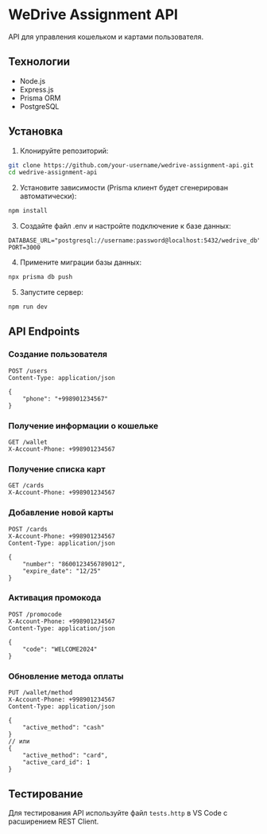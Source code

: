 # WeDrive Assignment API

API для управления кошельком и картами пользователя.

## Технологии

- Node.js
- Express.js
- Prisma ORM
- PostgreSQL

## Установка

1. Клонируйте репозиторий:
```bash
git clone https://github.com/your-username/wedrive-assignment-api.git
cd wedrive-assignment-api
```

2. Установите зависимости (Prisma клиент будет сгенерирован автоматически):
```bash
npm install
```

3. Создайте файл .env и настройте подключение к базе данных:
```env
DATABASE_URL="postgresql://username:password@localhost:5432/wedrive_db"
PORT=3000
```

4. Примените миграции базы данных:
```bash
npx prisma db push
```

5. Запустите сервер:
```bash
npm run dev
```

## API Endpoints

### Создание пользователя
```
POST /users
Content-Type: application/json

{
    "phone": "+998901234567"
}
```

### Получение информации о кошельке
```
GET /wallet
X-Account-Phone: +998901234567
```

### Получение списка карт
```
GET /cards
X-Account-Phone: +998901234567
```

### Добавление новой карты
```
POST /cards
X-Account-Phone: +998901234567
Content-Type: application/json

{
    "number": "8600123456789012",
    "expire_date": "12/25"
}
```

### Активация промокода
```
POST /promocode
X-Account-Phone: +998901234567
Content-Type: application/json

{
    "code": "WELCOME2024"
}
```

### Обновление метода оплаты
```
PUT /wallet/method
X-Account-Phone: +998901234567
Content-Type: application/json

{
    "active_method": "cash"
}
// или
{
    "active_method": "card",
    "active_card_id": 1
}
```

## Тестирование

Для тестирования API используйте файл `tests.http` в VS Code с расширением REST Client. 